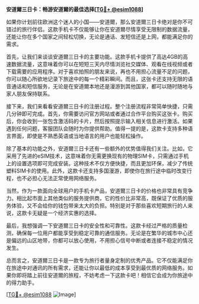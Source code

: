 **安道爾三日卡：畅游安道爾的最佳选择[[TG💪+ @esim1088](https://t.me/s/esim1088)]**

如果你计划前往欧洲这个迷人的小国——安道爾，那么安道爾三日卡绝对是你不可错过的旅行伴侣。这款手机卡不仅能够让你在安道爾尽情享受无限制的数据流量，还能让你在多个国家之间轻松切换，无论是通话、发短信还是上网，都能满足你的需求。

首先，让我们来谈谈安道爾三日卡的主要功能。这款手机卡提供了高达4GB的高速数据流量，这意味着你可以在短短三天内尽情浏览社交媒体、观看在线视频或者下载需要的应用程序。对于喜欢拍照的朋友来说，再也不用担心流量不足的问题，你可以随心所欲地记录下旅途中的每一个精彩瞬间。而且，这张卡还支持无限的语音通话和短信服务，无论是在安道爾本地还是漫游到其他国家，都可以随时随地与家人朋友保持联系。

接下来，我们来看看安道爾三日卡的注册过程。整个注册流程非常简单快捷，只需几分钟即可完成。首先，你需要访问官方网站或者通过合作平台购买这张卡。购买后，你会收到一张包含激活码的卡片，然后按照提示输入相关信息进行激活。如果遇到任何问题，客服团队会随时为你提供帮助。值得一提的是，这款卡支持多种语言界面，即使是不熟悉英语或当地语言的用户也能轻松操作。

除了基本的功能之外，安道爾三日卡还有一些额外的优势值得我们关注。比如，它采用了先进的eSIM技术，这意味着你无需更换现有的物理SIM卡，只需通过手机上的设置选项即可完成安装。这种技术不仅方便快捷，而且更加环保，减少了传统塑料SIM卡的使用。此外，这款卡还支持多国漫游，即使你在旅行途中临时改变行程，也不必担心无法正常使用网络服务。

当然，作为一款面向全球用户的手机卡产品，安道爾三日卡的价格也非常具有竞争力。相比起市面上其他类似的服务提供商，它的性价比非常高，既保证了优质的服务体验，又不会给你的钱包带来太大的负担。特别是对于那些喜欢短期旅行的人来说，这款卡无疑是一个经济实惠的选择。

最后，我想强调一下安道爾三日卡的安全性和可靠性。这款卡经过严格的质量检测，确保每一位用户都能享受到稳定可靠的通信服务。无论是在繁华的城市中心还是偏远的山区地带，你都可以放心使用，不用担心信号中断或者连接不稳定的情况发生。

总而言之，安道爾三日卡是一款专为旅行者量身定制的优秀产品。它不仅能满足你在旅途中对通讯的所有需求，还能让你以最低的成本享受到最优质的网络服务。如果你即将踏上前往安道爾的旅程，不妨考虑一下这款卡吧！相信它会成为你旅途中的得力助手。

[[TG💪+ @esim1088](https://t.me/s/esim1088) ![Image](https://i.postimg.cc/4NQfJmqS/Snipaste-2025-05-13-00-14-12.png)]